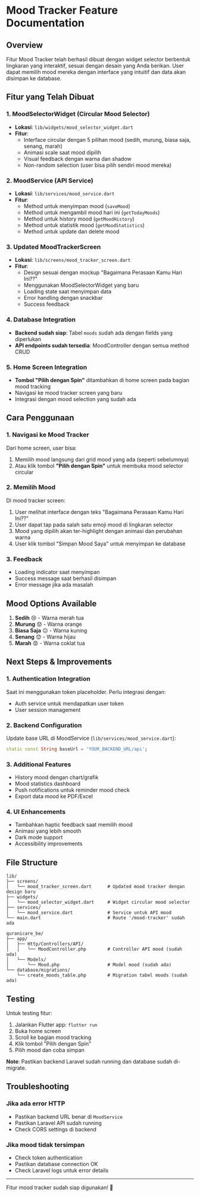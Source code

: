 # Mood Tracker Feature Documentation

## Overview
Fitur Mood Tracker telah berhasil dibuat dengan widget selector berbentuk lingkaran yang interaktif, sesuai dengan desain yang Anda berikan. User dapat memilih mood mereka dengan interface yang intuitif dan data akan disimpan ke database.

## Fitur yang Telah Dibuat

### 1. MoodSelectorWidget (Circular Mood Selector)
- **Lokasi**: `lib/widgets/mood_selector_widget.dart`
- **Fitur**:
  - Interface circular dengan 5 pilihan mood (sedih, murung, biasa saja, senang, marah)
  - Animasi scale saat mood dipilih
  - Visual feedback dengan warna dan shadow
  - Non-random selection (user bisa pilih sendiri mood mereka)

### 2. MoodService (API Service)
- **Lokasi**: `lib/services/mood_service.dart`
- **Fitur**:
  - Method untuk menyimpan mood (`saveMood`)
  - Method untuk mengambil mood hari ini (`getTodayMoods`)
  - Method untuk history mood (`getMoodHistory`)
  - Method untuk statistik mood (`getMoodStatistics`)
  - Method untuk update dan delete mood

### 3. Updated MoodTrackerScreen
- **Lokasi**: `lib/screens/mood_tracker_screen.dart`
- **Fitur**:
  - Design sesuai dengan mockup "Bagaimana Perasaan Kamu Hari Ini??"
  - Menggunakan MoodSelectorWidget yang baru
  - Loading state saat menyimpan data
  - Error handling dengan snackbar
  - Success feedback

### 4. Database Integration
- **Backend sudah siap**: Tabel `moods` sudah ada dengan fields yang diperlukan
- **API endpoints sudah tersedia**: MoodController dengan semua method CRUD

### 5. Home Screen Integration
- **Tombol "Pilih dengan Spin"** ditambahkan di home screen pada bagian mood tracking
- Navigasi ke mood tracker screen yang baru
- Integrasi dengan mood selection yang sudah ada

## Cara Penggunaan

### 1. Navigasi ke Mood Tracker
Dari home screen, user bisa:
1. Memilih mood langsung dari grid mood yang ada (seperti sebelumnya)
2. Atau klik tombol **"Pilih dengan Spin"** untuk membuka mood selector circular

### 2. Memilih Mood
Di mood tracker screen:
1. User melihat interface dengan teks "Bagaimana Perasaan Kamu Hari Ini??"
2. User dapat tap pada salah satu emoji mood di lingkaran selector
3. Mood yang dipilih akan ter-highlight dengan animasi dan perubahan warna
4. User klik tombol "Simpan Mood Saya" untuk menyimpan ke database

### 3. Feedback
- Loading indicator saat menyimpan
- Success message saat berhasil disimpan
- Error message jika ada masalah

## Mood Options Available
1. **Sedih** 😢 - Warna merah tua
2. **Murung** 😟 - Warna orange
3. **Biasa Saja** 😐 - Warna kuning
4. **Senang** 😊 - Warna hijau
5. **Marah** 😡 - Warna coklat tua

## Next Steps & Improvements

### 1. Authentication Integration
Saat ini menggunakan token placeholder. Perlu integrasi dengan:
- Auth service untuk mendapatkan user token
- User session management

### 2. Backend Configuration
Update base URL di MoodService (`lib/services/mood_service.dart`):
```dart
static const String baseUrl = 'YOUR_BACKEND_URL/api';
```

### 3. Additional Features
- History mood dengan chart/grafik
- Mood statistics dashboard
- Push notifications untuk reminder mood check
- Export data mood ke PDF/Excel

### 4. UI Enhancements
- Tambahkan haptic feedback saat memilih mood
- Animasi yang lebih smooth
- Dark mode support
- Accessibility improvements

## File Structure
```
lib/
├── screens/
│   └── mood_tracker_screen.dart      # Updated mood tracker dengan design baru
├── widgets/
│   └── mood_selector_widget.dart     # Widget circular mood selector
├── services/
│   └── mood_service.dart             # Service untuk API mood
└── main.dart                         # Route '/mood-tracker' sudah ada

quranicare_be/
├── app/
│   ├── Http/Controllers/API/
│   │   └── MoodController.php        # Controller API mood (sudah ada)
│   └── Models/
│       └── Mood.php                  # Model mood (sudah ada)
└── database/migrations/
    └── create_moods_table.php        # Migration tabel moods (sudah ada)
```

## Testing
Untuk testing fitur:
1. Jalankan Flutter app: `flutter run`
2. Buka home screen
3. Scroll ke bagian mood tracking
4. Klik tombol "Pilih dengan Spin"
5. Pilih mood dan coba simpan

**Note**: Pastikan backend Laravel sudah running dan database sudah di-migrate.

## Troubleshooting

### Jika ada error HTTP
- Pastikan backend URL benar di `MoodService`
- Pastikan Laravel API sudah running
- Check CORS settings di backend

### Jika mood tidak tersimpan
- Check token authentication
- Pastikan database connection OK
- Check Laravel logs untuk error details

---

Fitur mood tracker sudah siap digunakan! 🎉